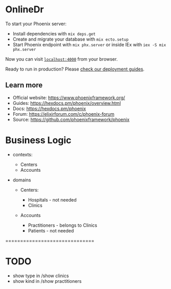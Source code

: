 # OnlineDr

To start your Phoenix server:

  * Install dependencies with `mix deps.get`
  * Create and migrate your database with `mix ecto.setup`
  * Start Phoenix endpoint with `mix phx.server` or inside IEx with `iex -S mix phx.server`

Now you can visit [`localhost:4000`](http://localhost:4000) from your browser.

Ready to run in production? Please [check our deployment guides](https://hexdocs.pm/phoenix/deployment.html).

## Learn more

  * Official website: https://www.phoenixframework.org/
  * Guides: https://hexdocs.pm/phoenix/overview.html
  * Docs: https://hexdocs.pm/phoenix
  * Forum: https://elixirforum.com/c/phoenix-forum
  * Source: https://github.com/phoenixframework/phoenix


# Business Logic
  - contexts:
    - Centers
    - Accounts
  
  - domains
    - Centers:
      - Hospitals - not needed
      - Clinics

    - Accounts
      - Practitioners - belongs to Clinics
      - Patients - not needed

==============================


# TODO
  - show type in /show clinics
  - show kind in /show practitioners